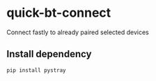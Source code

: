 # quick-bt-connect

Connect fastly to already paired selected devices

## Install dependency
`pip install pystray`